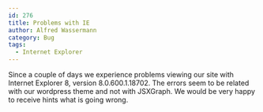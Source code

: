 ```yaml
---
id: 276
title: Problems with IE
author: Alfred Wassermann
category: Bug
tags:
  - Internet Explorer
---
```

Since a couple of days we experience problems viewing our site with Internet Explorer 8, version 8.0.600.1.18702. The errors seem to be related with our wordpress theme and not with JSXGraph. We would be very happy to receive hints what is going wrong.